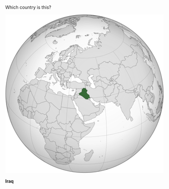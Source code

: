 Which country is this?

![Map of a country](images/Iraq_(orthographic).svg)
<!--question-->
**Iraq**
